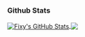 ### Github Stats

</a>
<a href="https://github.com/Fixy48/Fixy48">
<img align="center" src="https://github-readme-stats.vercel.app/api?username=Fixy48&show_icons=true&line_height=27&count_private=true&title_color=ffffff&text_color=c9cacc&icon_color=2bbc8a&bg_color=1d1f21" alt="Fixy's GitHub Stats" />
</a>

<a href="https://github.com/Fixy48/Clara-Bot">
  <img align="center" src="https://github-readme-stats.vercel.app/api/pin/?username=Fixy48&repo=Clara-Bot&title_color=ffffff&text_color=c9cacc&icon_color=2bbc8a&bg_color=1d1f21" />
</a>
